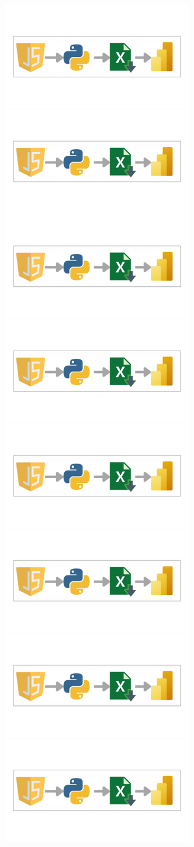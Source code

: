 ![Project Image](https://github.com/Mahendrak1999/Dream-11-Cricket-Team/blob/master/data_collection/Untitled%20design%20(2).png)
![Project Image](https://github.com/Mahendrak1999/Dream-11-Cricket-Team/blob/master/data_collection/Untitled%20design%20(2).png)
![Project Image](https://github.com/Mahendrak1999/Dream-11-Cricket-Team/blob/master/data_collection/Untitled%20design%20(2).png)
![Project Image](https://github.com/Mahendrak1999/Dream-11-Cricket-Team/blob/master/data_collection/Untitled%20design%20(2).png)
![Project Image](https://github.com/Mahendrak1999/Dream-11-Cricket-Team/blob/master/data_collection/Untitled%20design%20(2).png)
![Project Image](https://github.com/Mahendrak1999/Dream-11-Cricket-Team/blob/master/data_collection/Untitled%20design%20(2).png)
![Project Image](https://github.com/Mahendrak1999/Dream-11-Cricket-Team/blob/master/data_collection/Untitled%20design%20(2).png)
![Project Image](https://github.com/Mahendrak1999/Dream-11-Cricket-Team/blob/master/data_collection/Untitled%20design%20(2).png)
